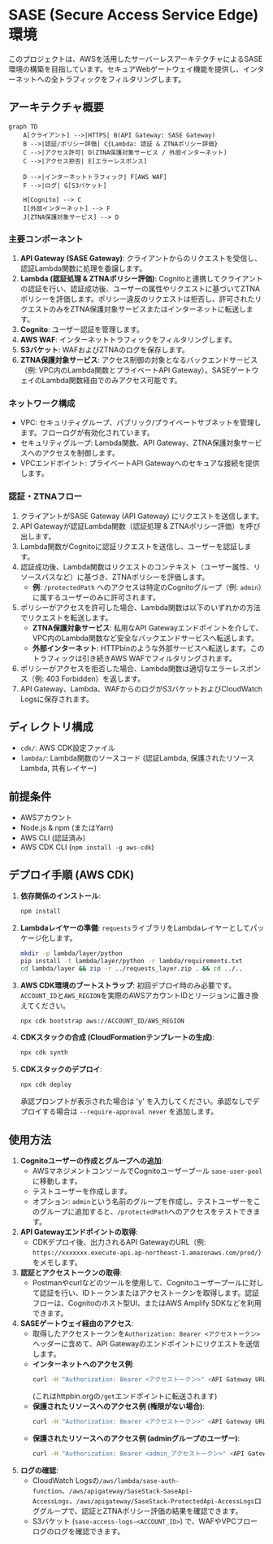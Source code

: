 # SASE (Secure Access Service Edge) 環境

このプロジェクトは、AWSを活用したサーバーレスアーキテクチャによるSASE環境の構築を目指しています。セキュアWebゲートウェイ機能を提供し、インターネットへの全トラフィックをフィルタリングします。

## アーキテクチャ概要

```mermaid
graph TD
    A[クライアント] -->|HTTPS| B(API Gateway: SASE Gateway)
    B -->|認証/ポリシー評価| C{Lambda: 認証 & ZTNAポリシー評価}
    C -->|アクセス許可| D(ZTNA保護対象サービス / 外部インターネット)
    C -->|アクセス拒否| E[エラーレスポンス]

    D -->|インターネットトラフィック| F[AWS WAF]
    F -->|ログ| G[S3バケット]

    H[Cognito] --> C
    I[外部インターネット] --> F
    J[ZTNA保護対象サービス] --> D
```

### 主要コンポーネント

1.  **API Gateway (SASE Gateway)**: クライアントからのリクエストを受信し、認証Lambda関数に処理を委譲します。
2.  **Lambda (認証処理 & ZTNAポリシー評価)**: Cognitoと連携してクライアントの認証を行い、認証成功後、ユーザーの属性やリクエストに基づいてZTNAポリシーを評価します。ポリシー違反のリクエストは拒否し、許可されたリクエストのみをZTNA保護対象サービスまたはインターネットに転送します。
3.  **Cognito**: ユーザー認証を管理します。
4.  **AWS WAF**: インターネットトラフィックをフィルタリングします。
5.  **S3バケット**: WAFおよびZTNAのログを保存します。
6.  **ZTNA保護対象サービス**: アクセス制御の対象となるバックエンドサービス（例: VPC内のLambda関数とプライベートAPI Gateway）。SASEゲートウェイのLambda関数経由でのみアクセス可能です。

### ネットワーク構成

*   VPC: セキュリティグループ、パブリック/プライベートサブネットを管理します。フローログが有効化されています。
*   セキュリティグループ: Lambda関数、API Gateway、ZTNA保護対象サービスへのアクセスを制御します。
*   VPCエンドポイント: プライベートAPI Gatewayへのセキュアな接続を提供します。

### 認証・ZTNAフロー

1.  クライアントがSASE Gateway (API Gateway) にリクエストを送信します。
2.  API Gatewayが認証Lambda関数（認証処理 & ZTNAポリシー評価）を呼び出します。
3.  Lambda関数がCognitoに認証リクエストを送信し、ユーザーを認証します。
4.  認証成功後、Lambda関数はリクエストのコンテキスト（ユーザー属性、リソースパスなど）に基づき、ZTNAポリシーを評価します。
    *   **例**: `/protectedPath` へのアクセスは特定のCognitoグループ（例: `admin`）に属するユーザーのみに許可されます。
5.  ポリシーがアクセスを許可した場合、Lambda関数は以下のいずれかの方法でリクエストを転送します。
    *   **ZTNA保護対象サービス**: 私用なAPI Gatewayエンドポイントを介して、VPC内のLambda関数など安全なバックエンドサービスへ転送します。
    *   **外部インターネット**: HTTPbinのような外部サービスへ転送します。このトラフィックは引き続きAWS WAFでフィルタリングされます。
6.  ポリシーがアクセスを拒否した場合、Lambda関数は適切なエラーレスポンス（例: 403 Forbidden）を返します。
7.  API Gateway、Lambda、WAFからのログがS3バケットおよびCloudWatch Logsに保存されます。

## ディレクトリ構成

*   `cdk/`: AWS CDK設定ファイル
*   `lambda/`: Lambda関数のソースコード (認証Lambda, 保護されたリソースLambda, 共有レイヤー)

## 前提条件

*   AWSアカウント
*   Node.js & npm (またはYarn)
*   AWS CLI (認証済み)
*   AWS CDK CLI (`npm install -g aws-cdk`)

## デプロイ手順 (AWS CDK)

1.  **依存関係のインストール**:
    ```bash
    npm install
    ```

2.  **Lambdaレイヤーの準備**: `requests`ライブラリをLambdaレイヤーとしてパッケージ化します。
    ```bash
    mkdir -p lambda/layer/python
    pip install -t lambda/layer/python -r lambda/requirements.txt
    cd lambda/layer && zip -r ../requests_layer.zip . && cd ../..
    ```

3.  **AWS CDK環境のブートストラップ**:
    初回デプロイ時のみ必要です。`ACCOUNT_ID`と`AWS_REGION`を実際のAWSアカウントIDとリージョンに置き換えてください。
    ```bash
    npx cdk bootstrap aws://ACCOUNT_ID/AWS_REGION
    ```

4.  **CDKスタックの合成 (CloudFormationテンプレートの生成)**:
    ```bash
    npx cdk synth
    ```

5.  **CDKスタックのデプロイ**:
    ```bash
    npx cdk deploy
    ```
    承認プロンプトが表示された場合は 'y' を入力してください。承認なしでデプロイする場合は `--require-approval never` を追加します。

## 使用方法

1.  **Cognitoユーザーの作成とグループへの追加**:
    *   AWSマネジメントコンソールでCognitoユーザープール `sase-user-pool` に移動します。
    *   テストユーザーを作成します。
    *   オプション: `admin`という名前のグループを作成し、テストユーザーをこのグループに追加すると、`/protectedPath`へのアクセスをテストできます。
2.  **API Gatewayエンドポイントの取得**:
    *   CDKデプロイ後、出力されるAPI GatewayのURL（例: `https://xxxxxxx.execute-api.ap-northeast-1.amazonaws.com/prod/`）をメモします。
3.  **認証とアクセストークンの取得**:
    *   Postmanやcurlなどのツールを使用して、Cognitoユーザープールに対して認証を行い、IDトークンまたはアクセストークンを取得します。認証フローは、Cognitoのホスト型UI、またはAWS Amplify SDKなどを利用できます。
4.  **SASEゲートウェイ経由のアクセス**:
    *   取得したアクセストークンを`Authorization: Bearer <アクセストークン>`ヘッダーに含めて、API Gatewayのエンドポイントにリクエストを送信します。
    *   **インターネットへのアクセス例**:
        ```bash
        curl -H "Authorization: Bearer <アクセストークン>" <API Gateway URL>/get
        ```
        (これはhttpbin.orgの`/get`エンドポイントに転送されます)
    *   **保護されたリソースへのアクセス例 (権限がない場合)**:
        ```bash
        curl -H "Authorization: Bearer <アクセストークン>" <API Gateway URL>/protectedPath/users
        ```
    *   **保護されたリソースへのアクセス例 (adminグループのユーザー)**:
        ```bash
        curl -H "Authorization: Bearer <admin_アクセストークン>" <API Gateway URL>/protectedPath/users
        ```
5.  **ログの確認**:
    *   CloudWatch Logsの`/aws/lambda/sase-auth-function`、`/aws/apigateway/SaseStack-SaseApi-AccessLogs`、`/aws/apigateway/SaseStack-ProtectedApi-AccessLogs`ロググループで、認証とZTNAポリシー評価の結果を確認できます。
    *   S3バケット (`sase-access-logs-<ACCOUNT_ID>`) で、WAFやVPCフローログのログを確認できます。